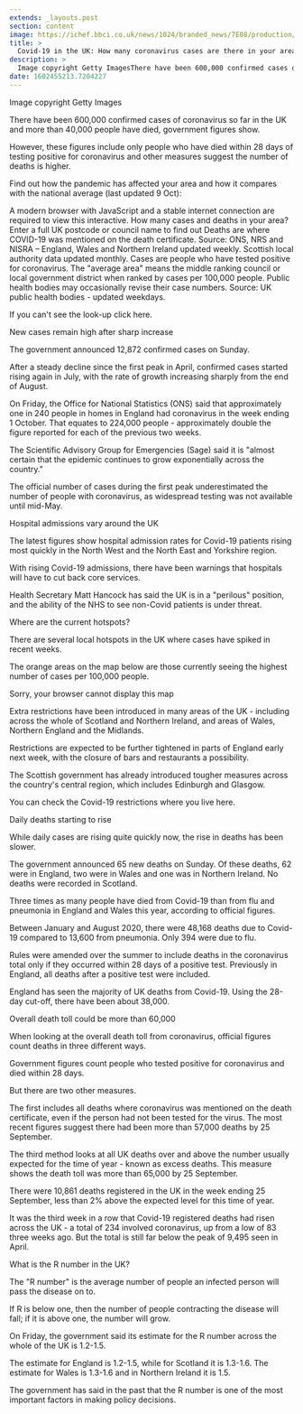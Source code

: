 ```yaml
--- 
extends: _layouts.post 
section: content 
image: https://ichef.bbci.co.uk/news/1024/branded_news/7E08/production/_114846223_crop_gettyimages-1229007526.jpg 
title: > 
  Covid-19 in the UK: How many coronavirus cases are there in your area? 
description: > 
  Image copyright Getty ImagesThere have been 600,000 confirmed cases of coronavirus so far in the UK and more than 40,000 people have died, government figures show.England has seen the majority of UK deaths from Covid-19.The "R number" is the average number of people an infected person will pass the disease on to.On Friday, the government said its estimate for the R number across the whole of the UK is 1.2-1.5.The government has said in the past that the R number is one of the most important factors in making policy decisions. 
date: 1602455213.7204227 
--- 
```

Image copyright Getty Images

There have been 600,000 confirmed cases of coronavirus so far in the UK and more than 40,000 people have died, government figures show.

However, these figures include only people who have died within 28 days of testing positive for coronavirus and other measures suggest the number of deaths is higher.

Find out how the pandemic has affected your area and how it compares with the national average (last updated 9 Oct):

A modern browser with JavaScript and a stable internet connection are required to view this interactive. How many cases and deaths in your area? Enter a full UK postcode or council name to find out Deaths are where COVID-19 was mentioned on the death certificate. Source: ONS, NRS and NISRA – England, Wales and Northern Ireland updated weekly. Scottish local authority data updated monthly. Cases are people who have tested positive for coronavirus. The "average area" means the middle ranking council or local government district when ranked by cases per 100,000 people. Public health bodies may occasionally revise their case numbers. Source: UK public health bodies - updated weekdays.

If you can't see the look-up click here.

New cases remain high after sharp increase

The government announced 12,872 confirmed cases on Sunday.

After a steady decline since the first peak in April, confirmed cases started rising again in July, with the rate of growth increasing sharply from the end of August.

On Friday, the Office for National Statistics (ONS) said that approximately one in 240 people in homes in England had coronavirus in the week ending 1 October. That equates to 224,000 people - approximately double the figure reported for each of the previous two weeks.

The Scientific Advisory Group for Emergencies (Sage) said it is "almost certain that the epidemic continues to grow exponentially across the country."

The official number of cases during the first peak underestimated the number of people with coronavirus, as widespread testing was not available until mid-May.

Hospital admissions vary around the UK

The latest figures show hospital admission rates for Covid-19 patients rising most quickly in the North West and the North East and Yorkshire region.

With rising Covid-19 admissions, there have been warnings that hospitals will have to cut back core services.

Health Secretary Matt Hancock has said the UK is in a "perilous" position, and the ability of the NHS to see non-Covid patients is under threat.

Where are the current hotspots?

There are several local hotspots in the UK where cases have spiked in recent weeks.

The orange areas on the map below are those currently seeing the highest number of cases per 100,000 people.

Sorry, your browser cannot display this map

Extra restrictions have been introduced in many areas of the UK - including across the whole of Scotland and Northern Ireland, and areas of Wales, Northern England and the Midlands.

Restrictions are expected to be further tightened in parts of England early next week, with the closure of bars and restaurants a possibility.

The Scottish government has already introduced tougher measures across the country's central region, which includes Edinburgh and Glasgow.

You can check the Covid-19 restrictions where you live here.

Daily deaths starting to rise

While daily cases are rising quite quickly now, the rise in deaths has been slower.

The government announced 65 new deaths on Sunday. Of these deaths, 62 were in England, two were in Wales and one was in Northern Ireland. No deaths were recorded in Scotland.

Three times as many people have died from Covid-19 than from flu and pneumonia in England and Wales this year, according to official figures.

Between January and August 2020, there were 48,168 deaths due to Covid-19 compared to 13,600 from pneumonia. Only 394 were due to flu.

Rules were amended over the summer to include deaths in the coronavirus total only if they occurred within 28 days of a positive test. Previously in England, all deaths after a positive test were included.

England has seen the majority of UK deaths from Covid-19. Using the 28-day cut-off, there have been about 38,000.

Overall death toll could be more than 60,000

When looking at the overall death toll from coronavirus, official figures count deaths in three different ways.

Government figures count people who tested positive for coronavirus and died within 28 days.

But there are two other measures.

The first includes all deaths where coronavirus was mentioned on the death certificate, even if the person had not been tested for the virus. The most recent figures suggest there had been more than 57,000 deaths by 25 September.

The third method looks at all UK deaths over and above the number usually expected for the time of year - known as excess deaths. This measure shows the death toll was more than 65,000 by 25 September.

There were 10,861 deaths registered in the UK in the week ending 25 September, less than 2% above the expected level for this time of year.

It was the third week in a row that Covid-19 registered deaths had risen across the UK - a total of 234 involved coronavirus, up from a low of 83 three weeks ago. But the total is still far below the peak of 9,495 seen in April.

What is the R number in the UK?

The "R number" is the average number of people an infected person will pass the disease on to.

If R is below one, then the number of people contracting the disease will fall; if it is above one, the number will grow.

On Friday, the government said its estimate for the R number across the whole of the UK is 1.2-1.5.

The estimate for England is 1.2-1.5, while for Scotland it is 1.3-1.6. The estimate for Wales is 1.3-1.6 and in Northern Ireland it is 1.5.

The government has said in the past that the R number is one of the most important factors in making policy decisions.